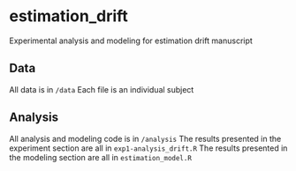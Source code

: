 # estimation_drift
Experimental analysis and modeling for estimation drift manuscript

## Data
All data is in `/data`
Each file is an individual subject

## Analysis
All analysis and modeling code is in `/analysis`
The results presented in the experiment section are all in `exp1-analysis_drift.R`
The results presented in the modeling section are all in `estimation_model.R`

